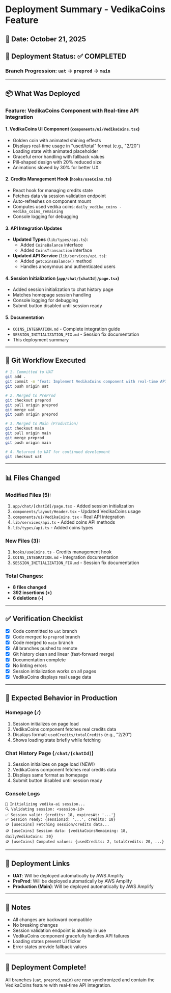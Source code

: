 # Deployment Summary - VedikaCoins Feature

## 📅 Date: October 21, 2025

## 🚀 Deployment Status: ✅ COMPLETED

### Branch Progression: `uat` → `preprod` → `main`

---

## 📦 What Was Deployed

### Feature: **VedikaCoins Component with Real-time API Integration**

#### 1. **VedikaCoins UI Component** (`components/ui/VedikaCoins.tsx`)
- Golden coin with animated shining effects
- Displays real-time usage in "used/total" format (e.g., "2/20")
- Loading state with animated placeholder
- Graceful error handling with fallback values
- Pill-shaped design with 20% reduced size
- Animations slowed by 30% for better UX

#### 2. **Credits Management Hook** (`hooks/useCoins.ts`)
- React hook for managing credits state
- Fetches data via session validation endpoint
- Auto-refreshes on component mount
- Computes used vedika coins: `daily_vedika_coins - vedika_coins_remaining`
- Console logging for debugging

#### 3. **API Integration Updates**
- **Updated Types** (`lib/types/api.ts`):
  - Added `CoinsBalance` interface
  - Added `CoinsTransaction` interface
- **Updated API Service** (`lib/services/api.ts`):
  - Added `getCoinsBalance()` method
  - Handles anonymous and authenticated users

#### 4. **Session Initialization** (`app/chat/[chatId]/page.tsx`)
- Added session initialization to chat history page
- Matches homepage session handling
- Console logging for debugging
- Submit button disabled until session ready

#### 5. **Documentation**
- `COINS_INTEGRATION.md` - Complete integration guide
- `SESSION_INITIALIZATION_FIX.md` - Session fix documentation
- This deployment summary

---

## 🔄 Git Workflow Executed

```bash
# 1. Committed to UAT
git add .
git commit -m "feat: Implement VedikaCoins component with real-time API integration"
git push origin uat

# 2. Merged to PreProd
git checkout preprod
git pull origin preprod
git merge uat
git push origin preprod

# 3. Merged to Main (Production)
git checkout main
git pull origin main
git merge preprod
git push origin main

# 4. Returned to UAT for continued development
git checkout uat
```

---

## 📊 Files Changed

### Modified Files (5):
1. `app/chat/[chatId]/page.tsx` - Added session initialization
2. `components/layout/Header.tsx` - Updated VedikaCoins usage
3. `components/ui/VedikaCoins.tsx` - Real API integration
4. `lib/services/api.ts` - Added coins API methods
5. `lib/types/api.ts` - Added coins types

### New Files (3):
1. `hooks/useCoins.ts` - Credits management hook
2. `COINS_INTEGRATION.md` - Integration documentation
3. `SESSION_INITIALIZATION_FIX.md` - Session fix documentation

### Total Changes:
- **8 files changed**
- **392 insertions (+)**
- **6 deletions (-)**

---

## ✅ Verification Checklist

- [x] Code committed to `uat` branch
- [x] Code merged to `preprod` branch
- [x] Code merged to `main` branch
- [x] All branches pushed to remote
- [x] Git history clean and linear (fast-forward merge)
- [x] Documentation complete
- [x] No linting errors
- [x] Session initialization works on all pages
- [x] VedikaCoins displays real usage data

---

## 🎯 Expected Behavior in Production

### Homepage (`/`)
1. Session initializes on page load
2. VedikaCoins component fetches real credits data
3. Displays format: `usedCredits/totalCredits` (e.g., "2/20")
4. Shows loading state briefly while fetching

### Chat History Page (`/chat/[chatId]`)
1. Session initializes on page load (NEW!)
2. VedikaCoins component fetches real credits data
3. Displays same format as homepage
4. Submit button disabled until session ready

### Console Logs
```
🚀 Initializing vedika-ai session...
🔍 Validating session: <session-id>
✅ Session valid: {credits: 18, expiresAt: '...'}
✅ Session ready: {sessionId: '...', credits: 18}
🪙 [useCoins] Fetching session/credits data...
🪙 [useCoins] Session data: {vedikaCoinsRemaining: 18, dailyVedikaCoins: 20}
🪙 [useCoins] Computed values: {usedCredits: 2, totalCredits: 20, ...}
```

---

## 🔗 Deployment Links

- **UAT**: Will be deployed automatically by AWS Amplify
- **PreProd**: Will be deployed automatically by AWS Amplify
- **Production (Main)**: Will be deployed automatically by AWS Amplify

---

## 📝 Notes

- All changes are backward compatible
- No breaking changes
- Session validation endpoint is already in use
- VedikaCoins component gracefully handles API failures
- Loading states prevent UI flicker
- Error states provide fallback values

---

## 🎉 Deployment Complete!

All branches (`uat`, `preprod`, `main`) are now synchronized and contain the VedikaCoins feature with real-time API integration.

